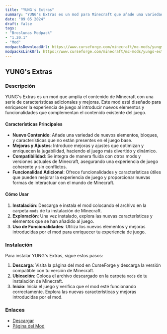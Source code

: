 ```yaml
---
title: "YUNG's Extras"
summary: "YUNG's Extras es un mod para Minecraft que añade una variedad de contenido adicional al juego, incluyendo nuevas características y mejoras que enriquecen la experiencia de juego con elementos útiles y novedosos."
date: "09 05 2024"
draft: false
tags:
- "Broslunas Modpack"
- "1.20.1"
- "Mod"
modpacksDownloadUrl: https://www.curseforge.com/minecraft/mc-mods/yungs-extras/files/all?page=1&pageSize=20&version=1.20.1&gameVersionTypeId=1
modpacksLinkUrl: https://www.curseforge.com/minecraft/mc-mods/yungs-extras
---
```


## YUNG's Extras

### Descripción

YUNG's Extras es un mod que amplía el contenido de Minecraft con una serie de características adicionales y mejoras. Este mod está diseñado para enriquecer la experiencia de juego al introducir nuevos elementos y funcionalidades que complementan el contenido existente del juego.

#### Características Principales

- **Nuevo Contenido**: Añade una variedad de nuevos elementos, bloques, y características que no están presentes en el juego base.
- **Mejoras y Ajustes**: Introduce mejoras y ajustes que optimizan y enriquecen la jugabilidad, haciendo el juego más divertido y dinámico.
- **Compatibilidad**: Se integra de manera fluida con otros mods y versiones actuales de Minecraft, asegurando una experiencia de juego coherente y sin conflictos.
- **Funcionalidad Adicional**: Ofrece funcionalidades y características útiles que pueden mejorar la experiencia de juego y proporcionar nuevas formas de interactuar con el mundo de Minecraft.

#### Cómo Usar

1. **Instalación**: Descarga e instala el mod colocando el archivo en la carpeta `mods` de tu instalación de Minecraft.
2. **Exploración**: Una vez instalado, explora las nuevas características y elementos que se han añadido al juego.
3. **Uso de Funcionalidades**: Utiliza los nuevos elementos y mejoras introducidas por el mod para enriquecer tu experiencia de juego.

### Instalación

Para instalar YUNG's Extras, sigue estos pasos:

1. **Descarga**: Visita la página del mod en CurseForge y descarga la versión compatible con tu versión de Minecraft.
2. **Ubicación**: Coloca el archivo descargado en la carpeta `mods` de tu instalación de Minecraft.
3. **Inicio**: Inicia el juego y verifica que el mod esté funcionando correctamente. Explora las nuevas características y mejoras introducidas por el mod.

### Enlaces

- [Descargar](https://www.curseforge.com/minecraft/mc-mods/yungs-extras/files/all?page=1&pageSize=20&version=1.20.1&gameVersionTypeId=1)
- [Página del Mod](https://www.curseforge.com/minecraft/mc-mods/yungs-extras)
